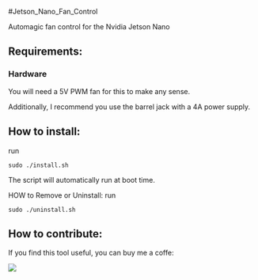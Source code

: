 #Jetson_Nano_Fan_Control


Automagic fan control for the Nvidia Jetson Nano

## Requirements:

### Hardware
You will need a 5V PWM fan for this to make any sense.  


Additionally, I recommend you use the barrel jack with a 4A power supply.  


## How to install:
run

    sudo ./install.sh

The script will automatically run at boot time.

HOW to Remove or Uninstall: 
run

    sudo ./uninstall.sh


## How to contribute:


If you find this tool useful, you can buy me a coffe:

[![](https://www.paypalobjects.com/en_US/i/btn/btn_donate_LG.gif)](https://paypal.me/MelvinSajith?locale.x=en_GB)
